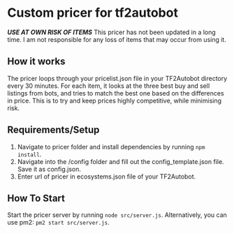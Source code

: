 # Custom pricer for tf2autobot
***USE AT OWN RISK OF ITEMS***
This pricer has not been updated in a long time. I am not responsible for any loss of items that may occur from using it.

## How it works
The pricer loops through your pricelist.json file in your TF2Autobot directory every 30 minutes. For each item, it looks at the three best buy and sell listings from bots, and tries to match the best one based on the differences in price. This is to try and keep prices highly competitive, while minimising risk.

## Requirements/Setup
1. Navigate to pricer folder and install dependencies by running `npm install`.
2. Navigate into the /config folder and fill out the config_template.json file. Save it as config.json.
3. Enter url of pricer in ecosystems.json file of your TF2Autobot.


## How To Start 
Start the pricer server by running `node src/server.js`.
Alternatively, you can use pm2: `pm2 start src/server.js`.

